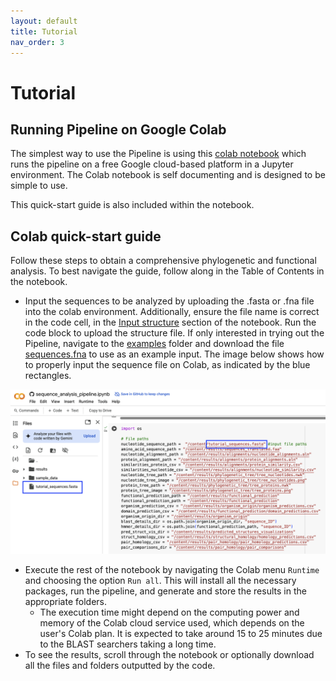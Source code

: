```yaml
---
layout: default
title: Tutorial
nav_order: 3
---
```


# Tutorial

## Running Pipeline on Google Colab
The simplest way to use the Pipeline is using this [colab notebook](https://colab.research.google.com/github/luquelab/bioinformatics-teamwinners/blob/colab_dev/notebooks/sequence_analysis_pipeline.ipynb) which runs the pipeline on a free Google cloud-based platform in a Jupyter environment. The Colab notebook is self documenting and is designed to be simple to use. 

This quick-start guide is also included within the notebook.

## Colab quick-start guide
Follow these steps to obtain a comprehensive phylogenetic and functional analysis. To best navigate the guide, follow along in the Table of Contents in the notebook.
* Input the sequences to be analyzed by uploading the .fasta or .fna file into the colab environment. Additionally, ensure the file name is correct in the code cell, in the [Input structure](https://colab.research.google.com/github/luquelab/bioinformatics-teamwinners/blob/colab_dev/notebooks/sequence_analysis_pipeline.ipynb#scrollTo=Or6fjc0Fuw1r&line=53&uniqifier=1) section of the notebook. Run the code block to upload the structure file. If only interested in trying out the Pipeline, navigate to the [examples](https://github.com/luquelab/bioinformatics-teamwinners/tree/main/examples) folder and download the file [sequences.fna](https://github.com/luquelab/bioinformatics-teamwinners/blob/main/examples/sequences.fna) to use as an example input. The image below shows how to properly input the sequence file on Colab, as indicated by the blue rectangles.

![myimg](file_input.png)


* Execute the rest of the notebook by navigating the Colab menu `Runtime` and choosing the option `Run all`. This will install all the necessary packages, run the pipeline, and generate and store the results in the appropriate folders.
  + The execution time might depend on the computing power and memory of the Colab cloud service used, which depends on the user's Colab plan. It is expected to take around 15 to 25 minutes due to the BLAST searchers taking a long time.
* To see the results, scroll through the notebook or optionally download all the files and folders outputted by the code.
